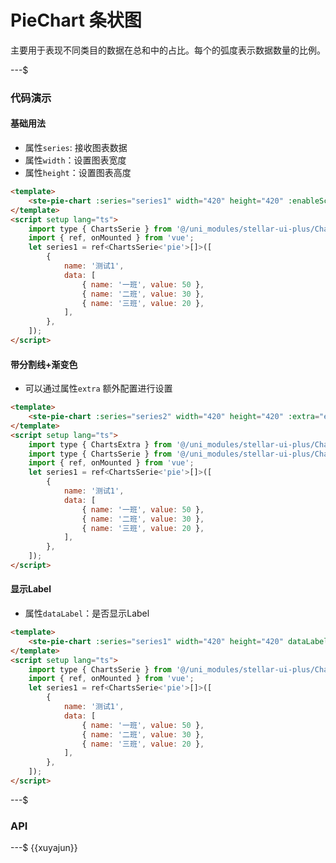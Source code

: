 # PieChart 条状图

主要用于表现不同类目的数据在总和中的占比。每个的弧度表示数据数量的比例。

---$

### 代码演示

#### 基础用法

- 属性`series`: 接收图表数据
- 属性`width`：设置图表宽度
- 属性`height`：设置图表高度

```html
<template>
    <ste-pie-chart :series="series1" width="420" height="420" :enableScroll="false"></ste-pie-chart>
</template>
<script setup lang="ts">
    import type { ChartsSerie } from '@/uni_modules/stellar-ui-plus/Charts/types';
    import { ref, onMounted } from 'vue';
    let series1 = ref<ChartsSerie<'pie'>[]>([
        {
            name: '测试1',
            data: [
                { name: '一班', value: 50 },
                { name: '二班', value: 30 },
                { name: '三班', value: 20 },
            ],
        },
    ]);
</script>
```

#### 带分割线+渐变色

- 可以通过属性`extra` 额外配置进行设置

```html
<template>
    <ste-pie-chart :series="series2" width="420" height="420" :extra="extra"></ste-pie-chart>
</template>
<script setup lang="ts">
    import type { ChartsExtra } from '@/uni_modules/stellar-ui-plus/Charts/extra';
    import type { ChartsSerie } from '@/uni_modules/stellar-ui-plus/Charts/types';
    import { ref, onMounted } from 'vue';
    let series1 = ref<ChartsSerie<'pie'>[]>([
        {
            name: '测试1',
            data: [
                { name: '一班', value: 50 },
                { name: '二班', value: 30 },
                { name: '三班', value: 20 },
            ],
        },
    ]);
</script>
```

#### 显示Label

- 属性`dataLabel`：是否显示Label

```html
<template>
    <ste-pie-chart :series="series1" width="420" height="420" dataLabel></ste-pie-chart>
</template>
<script setup lang="ts">
    import type { ChartsSerie } from '@/uni_modules/stellar-ui-plus/Charts/types';
    import { ref, onMounted } from 'vue';
    let series1 = ref<ChartsSerie<'pie'>[]>([
        {
            name: '测试1',
            data: [
                { name: '一班', value: 50 },
                { name: '二班', value: 30 },
                { name: '三班', value: 20 },
            ],
        },
    ]);
</script>
```

---$

### API

<!-- props -->

---$
{{xuyajun}}

